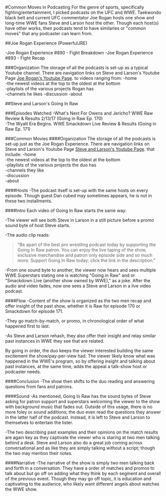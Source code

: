 #Common Moves in Podcasting
For the genre of sports, specifically fighting/entertainment, I picked podcasts on the UFC and WWE. Taekwondo black belt and current UFC commentator Joe Rogan hosts one show and long-time WWE fans Steve and Larson host the other. Though each host(s) have other works, their podcasts tend to have similaries or "common moves" that any podcaster can learn from.

##Joe Rogan Experience (PowerfulJRE)

-Joe Rogan Experience #890 - Fight Breakdown
-Joe Rogan Experience #893 - Fight Recap


###Organization
The storage of all the podcasts is set-up as a typical Youtube channel. There are navigation links on Steve and Larson's Youtube Page [Joe Rogan's Youtube Page](https://www.youtube.com/user/PowerfulJRE). to videos ranging from:
-home  
-the newest videos at the top to the oldest at the bottom  
-playlists of the various projects Rogan has  
-channels he likes
-discussion
-about


##Steve and Larson's Going In Raw

###Episodes Watched
-What's Next For Owens and Jericho? WWE Raw Review & Results 2/13/17 (Going in Raw Ep. 170)  
-The Wyatt Era Begins. WWE Smackdown Live Review & Results (Going in Raw Ep. 171)

###Common Movies
####Organization
The storage of all the podcasts is set-up just as the Joe Rogan Experience. There are navigation links on Steve and Larson's Youtube Page [Steve and Larson's Youtube Page](https://www.youtube.com/user/SteveAndLarson). that include: 
-home  
-the newest videos at the top to the oldest at the bottom  
-playlists of the various projects the duo has  
-channels they like   
-discussion  
-about

####Hosts
-The podcast itself is set-up with the same hosts on every episode. Though guest Dan cubed may sometimes appears, he is not in these two installments.  

####Intro
Each video of Going In Raw starts the same way:  

-The viewer will see both Steve in Larson in a still picture before a promo sound byte of host Steve starts.   

-The audio clip reads:
>"Be apart of the best pro wrestling podcast today by supporting the Going In Raw patron. You can enjoy the live taping of the show, exclusive merchandise and patron only episode side and so much more. Support Going In Raw today; click the link in the description."  

-From one sound byte to another, the viewer now hears and sees multiple WWE Superstars stating one is watching "Going in Raw" and or "Smackdown Live (another show owned by WWE)," as a joke. After the audio and video fades, now one sees a Steve and Larson in a live video podcast.

####Flow
-Content of the show is organized as the two men recap and offer insight of the past show, whether it is Raw for episode 170 or Smackdown for episode 171.  

-They go match-by-match, or promo, in chronological order of what happened first to last.  

-As Steve and Larson rehash, they also offer their insight and relay similar past instances in WWE they see that are related.

By going in order, the duo keeps the viewer interested building the same excitement the show/pay-per-view had. The viewer likely know what was happened in the WWE's program, so by offering insight and talking about past instances, at the same time, adds the appeal a talk-show host or podcaster needs.  

####Conclusion
-The show then shifts to the duo reading and answering questions from fans and patrons.

####Sound
-As mentioned, Going In Raw has the sound bytes of Steve asking for patron support and superstars welcoming the viewer to the show with background music that fades out. Outside of this usage, there is no more foley or sound additions; the duo even read the questions they answer in the latter half of the podcast. Instead, it is left to Steve and Larson to themselves to entertain the lister.

-The two describing past examples and their opinions on the match results are again key as they captivate the viewer who is staring at two men talking behind a desk. Steve and Larson also do a great job coming across conversational and as like they are simply talking without a script; though the two may mention their notes.

####Narrative
-The narrative of the show is simply two men talking back and forth in a conversation. They have a order of matches and promos to talk about but go off on adding what they think by each segment and overall of the previous event. Though they may go off topic, it is education and captivating to the audience, who likely want different angels about watches the WWE show.
